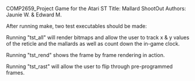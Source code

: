 COMP2659_Project
Game for the Atari ST
Title: Mallard ShootOut
Authors: Jaunie W. & Edward M.

After running make, two test executables should be made:

Running "tst_all" will render bitmaps and allow the user to track
x & y values of the reticle and the mallards as well as count down
the in-game clock.

Running "tst_rend" shows the frame by frame rendering in action.

Running "tst_rast" will allow the user to flip through pre-programmed
frames.